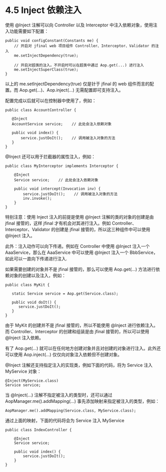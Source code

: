 # 4.5 Inject 依赖注入
使用 @Inject 注解可以向 Controller 以及 Interceptor 中注入依赖对象，使用注入功能需要如下配置：
```
public void configConstant(Constants me) {
    // 开启对 jfinal web 项目组件 Controller、Interceptor、Validator 的注入
    me.setInjectDependency(true);
    
    // 开启对超类的注入。不开启时可以在超类中通过 Aop.get(...) 进行注入
    me.setInjectSuperClass(true);
}
```
以上的 me.setInjectDependency(true) 仅是针于 jfinal 的 web 组件而言的配置。而 Aop.get(...)、Aop.inject(...) 无需配置即可支持注入。

配置完成以后就可以在控制器中使用了，例如：
```
public class AccountController {
   
   @Inject
   AccountService service;    // 此处会注入依赖对象
   
   public void index() {
       service.justDoIt();    // 调用被注入对象的方法
   }
}
```

@Inject 还可以用于拦截器的属性注入，例如：
```
public class MyInterceptor implements Interceptor {
    
    @Inject
    Service service;    // 此处会注入依赖对象
    
    public void intercept(Invocation inv) {
        service.justDoIt();    // 调用被注入对象的方法
        inv.invoke();
    }
}
```

特别注意：使用 Inject 注入的前提是使用 @Inject 注解的类的对象的创建是由 jfinal 接管的，这样 jfinal 才有机会对其进行注入。例如 Controller、Interceptor、Validator 的创建是 jfinal 接管的，所以这三种组件中可以使用 @Inject 注入。

此外：注入动作可以向下传递。例如在 Controller 中使用 @Inject 注入一个 AaaService，那么在 AaaService 中可以使用 @Inject 注入一个 BbbService，如此可以一直向下传递进行注入.



如果需要创建的对象并不是 jfinal 接管的，那么可以使用 Aop.get(...) 方法进行依赖对象的创建以及注入，例如：
```
public class MyKit {
   
   static Service service = Aop.get(Service.class);
   
   public void doIt() {
      service.justDoIt();
   }
}
```
由于 MyKit 的创建并不是 jfinal 接管的，所以不能使用 @Inject 进行依赖注入。 而 Controller、Interceptor 的创建和组装是由 jfinal 接管的，所以可以使用 @Inject 注入依赖。

有了 Aop.get(...) 就可以在任何地方创建对象并且对创建的对象进行注入。此外还可以使用 Aop.inject(...) 仅仅向对象注入依赖但不创建对象。

@Inject 注解还支持指定注入的实现类，例如下面的代码，将为 Service 注入 MyService 对象：
```
@Inject(MyService.class)
Service service;
```
当 @Inject(...) 注解不指定被注入的类型时，还可以通过 AopManager.me().addMapping(...) 事先添加映射来指定被注入的类型，例如：
```
AopManager.me().addMapping(Service.class, MyService.class);
```
通过上面的映射，下面的代码将会为 Service 注入 MyService
```
public class IndexController {
    
    @Inject
    Service service;
    
    public void index() {
        service.justDoIt();
    }
}
````
